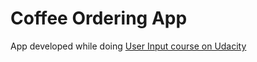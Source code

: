 # Coffee Ordering App
App developed while doing [User Input course on Udacity](https://www.udacity.com/course/android-basics-user-input--ud836)
